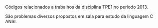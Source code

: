 Códigos relacionados a trabalhos da disciplina TPE1 no periodo 2013.

São problemas diversos propostos em sala  para estudo da linguagem C ANSI.
